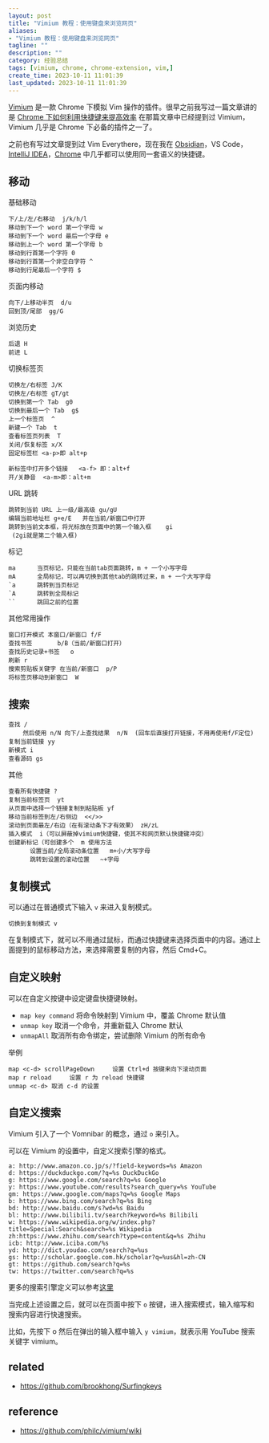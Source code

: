 ```yaml
---
layout: post
title: "Vimium 教程：使用键盘来浏览网页"
aliases:
- "Vimium 教程：使用键盘来浏览网页"
tagline: ""
description: ""
category: 经验总结
tags: [vimium, chrome, chrome-extension, vim,]
create_time: 2023-10-11 11:01:39
last_updated: 2023-10-11 11:01:39
---
```


[Vimium](https://github.com/philc/vimium) 是一款 Chrome 下模拟 Vim 操作的插件。很早之前我写过一篇文章讲的是 [Chrome 下如何利用快捷键来提高效率](/post/2017/12/most-useful-chrome-shortcut.html) 在那篇文章中已经提到过 Vimium，Vimium 几乎是 Chrome 下必备的插件之一了。

之前也有写过文章提到过 Vim Everythere，现在我在 [Obsidian](/post/2022/07/obsidian-vim-and-vimrc.html)，VS Code，[IntelliJ IDEA](/post/2020/12/my-idea-vimrc-config.html)，[Chrome](/post/2017/12/most-useful-chrome-shortcut.html) 中几乎都可以使用同一套语义的快捷键。

## 移动

基础移动

```
下/上/左/右移动  j/k/h/l
移动到下一个 word 第一个字母 w
移动到下一个 word 最后一个字母 e
移动到上一个 word 第一个字母 b
移动到行首第一个字符 0
移动到行首第一个非空白字符 ^
移动到行尾最后一个字符 $
```

页面内移动

```
向下/上移动半页  d/u
回到顶/尾部  gg/G
```

浏览历史

```
后退 H
前进 L
```

切换标签页

```
切换左/右标签 J/K
切换左/右标签 gT/gt
切换到第一个 Tab  g0
切换到最后一个 Tab  g$
上一个标签页  ^
新建一个 Tab  t
查看标签页列表  T
关闭/恢复标签 x/X
固定标签栏 <a-p>即 alt+p
```

```
新标签中打开多个链接   <a-f> 即：alt+f
开/关静音  <a-m>即：alt+m
```

URL 跳转

```
跳转到当前 URL 上一级/最高级 gu/gU
编辑当前地址栏 g+e/E   并在当前/新窗口中打开
跳转到当前文本框，将光标放在页面中的第一个输入框    gi
 (2gi就是第二个输入框)
```

标记

```
ma      当页标记，只能在当前tab页面跳转，m + 一个小写字母
mA      全局标记，可以再切换到其他tab的跳转过来，m + 一个大写字母
`a      跳转到当页标记
`A      跳转到全局标记
``      跳回之前的位置
```

其他常用操作

```
窗口打开模式 本窗口/新窗口 f/F
查找书签       b/B（当前/新窗口打开）
查找历史记录+书签   o
刷新 r
搜索剪贴板关键字 在当前/新窗口  p/P
将标签页移动到新窗口  W
```

## 搜索

```
查找 /
    然后使用 n/N 向下/上查找结果  n/N  (回车后直接打开链接，不用再使用f/F定位)
复制当前链接 yy
新模式 i
查看源码 gs
```

其他

```
查看所有快捷键 ?
复制当前标签页  yt
从页面中选择一个链接复制到粘贴板 yf
移动当前标签到左/右侧边  <</>>
滚动到页面最左/右边（在有滚动条下才有效果） zH/zL
插入模式  i（可以屏蔽掉vimium快捷键，使其不和网页默认快捷键冲突）
创建新标记（可创建多个  m 使用方法
      设置当前/全局滚动条位置   m+小/大写字母
      跳转到设置的滚动位置   ~+字母
```

## 复制模式

可以通过在普通模式下输入 `v` 来进入复制模式。

```
切换到复制模式 v
```

在复制模式下，就可以不用通过鼠标，而通过快捷键来选择页面中的内容。通过上面提到的鼠标移动方法，来选择需要复制的内容，然后 Cmd+C。

## 自定义映射

可以在自定义按键中设定键盘快捷键映射。

- `map key command` 将命令映射到 Vimium 中，覆盖 Chrome 默认值
- `unmap key` 取消一个命令，并重新载入 Chrome 默认
- `unmapAll` 取消所有命令绑定，尝试删除 Vimium 的所有命令

举例

```
map <c-d> scrollPageDown     设置 Ctrl+d 按键来向下滚动页面
map r reload     设置 r 为 reload 快捷键
unmap <c-d> 取消 c-d 的设置
```

## 自定义搜索

Vimium 引入了一个 Vomnibar 的概念，通过 `o` 来引入。

可以在 Vimium 的设置中，自定义搜索引擎的格式。

```
a: http://www.amazon.co.jp/s/?field-keywords=%s Amazon
d: https://duckduckgo.com/?q=%s DuckDuckGo
g: https://www.google.com/search?q=%s Google
y: https://www.youtube.com/results?search_query=%s YouTube
gm: https://www.google.com/maps?q=%s Google Maps
b: https://www.bing.com/search?q=%s Bing
bd: http://www.baidu.com/s?wd=%s Baidu
bl: http://www.bilibili.tv/search?keyword=%s Bilibili
w: https://www.wikipedia.org/w/index.php?title=Special:Search&search=%s Wikipedia
zh:https://www.zhihu.com/search?type=content&q=%s Zhihu
icb: http://www.iciba.com/%s
yd: http://dict.youdao.com/search?q=%us
gs: http://scholar.google.com.hk/scholar?q=%us&hl=zh-CN
gt: https://github.com/search?q=%s
tw: https://twitter.com/search?q=%s
```

更多的搜索引擎定义可以参考[这里](https://github.com/philc/vimium/wiki/Search-Engines)

当完成上述设置之后，就可以在页面中按下 `o` 按键，进入搜索模式，输入缩写和搜索内容进行快速搜索。

比如，先按下 o 然后在弹出的输入框中输入 `y vimium`，就表示用 YouTube 搜索关键字 vimium。

## related

- <https://github.com/brookhong/Surfingkeys>

## reference

- <https://github.com/philc/vimium/wiki>
